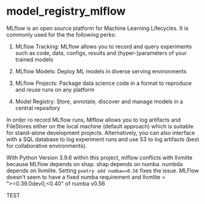 # model_registry_mlflow

MLflow is an open source platform for Machine Learning Lifecycles. It is commonly used for the the following perks:
1) MLflow Tracking: MLflow allows you to record and query experiments such as code, data, configs, results and (hyper-)parameters of your trained models

2) MLflow Models: Deploy ML models in diverse serving environments

3) MLflow Projects: Package data science code in a format to reproduce and reuse runs on any platform

4) Model Registry: Store, annotate, discover and manage models in a central repository

In order ro record MLflow runs, Mlflow allows you to log artifacts and FileStores either on the local machine (default approach) which is suitable for stand-alone development projects. Alternatively, you can also interface with a SQL database to log experiment runs and use S3 to log artifacts (best for collaborative environments).

With Python Version 3.9.6 within this project, mlflow conflicts with llvmlite because MLflow depends on shap. shap depends on numba. numbda depends on llvmlite.
Setting `poetry add numba==0.56` fixes the issue. MLFlow doesn't seem to have a fixed numba requirement and llvmlite = ">=0.39.0dev0,<0.40" of numba v0.56

TEST